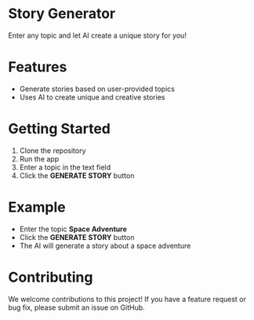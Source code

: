 # Story Generator

Enter any topic and let AI create a unique story for you!

# Features
- Generate stories based on user-provided topics
- Uses AI to create unique and creative stories

# Getting Started
1. Clone the repository
2. Run the app
3. Enter a topic in the text field
4. Click the **GENERATE STORY** button

# Example
- Enter the topic **Space Adventure**
- Click the **GENERATE STORY** button
- The AI will generate a story about a space adventure

# Contributing

We welcome contributions to this project! If you have a feature request or bug fix, please submit an issue on GitHub.
